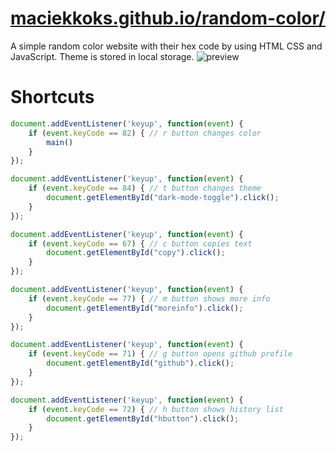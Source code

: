 # [maciekkoks.github.io/random-color/](https://maciekkoks.github.io/Random-Color/)
A simple random color website with their hex code by using HTML CSS and JavaScript.
Theme is stored in local storage.
![preview](https://raw.githubusercontent.com/maciekkoks/random-colors/main/img/preview.png)
# Shortcuts
```js
document.addEventListener('keyup', function(event) {
    if (event.keyCode == 82) { // r button changes color
        main()
    }
});

document.addEventListener('keyup', function(event) {
    if (event.keyCode == 84) { // t button changes theme
        document.getElementById("dark-mode-toggle").click();
    }
});

document.addEventListener('keyup', function(event) {
    if (event.keyCode == 67) { // c button copies text
        document.getElementById("copy").click();
    }
});

document.addEventListener('keyup', function(event) {
    if (event.keyCode == 77) { // m button shows more info
        document.getElementById("moreinfo").click();
    }
});

document.addEventListener('keyup', function(event) {
    if (event.keyCode == 71) { // g button opens github profile
        document.getElementById("github").click();
    }
});

document.addEventListener('keyup', function(event) {
    if (event.keyCode == 72) { // h button shows history list
        document.getElementById("hbutton").click();
    }
});
```

